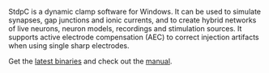 StdpC is a dynamic clamp software for Windows. It can be used to simulate synapses, gap junctions and ionic currents, and to create hybrid networks of live neurons, neuron models, recordings and stimulation sources. It supports active electrode compensation (AEC) to correct injection artifacts when using single sharp electrodes.

Get the [latest binaries](https://github.com/tnowotny/stdpc/releases) and check out the [manual](https://github.com/tnowotny/stdpc/blob/master/manual/manual.pdf).
